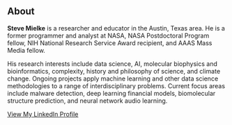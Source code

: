 ## About
<b>Steve Mielke</b> is a researcher and educator in the Austin, Texas area. He is a former programmer and analyst at NASA, NASA Postdoctoral Program fellow, NIH National Research Service Award recipient, and AAAS Mass Media fellow. 

His research interests include data science, AI, molecular biophysics and bioinformatics, complexity, history and philosophy of science, and climate change. Ongoing projects apply machine learning and other data science methodologies to a range of interdisciplinary problems. Current focus areas include malware detection, deep learning financial models, biomolecular structure prediction, and neural network audio learning.

<a href="https://www.linkedin.com/in/steven-mielke/">View My LinkedIn Profile</a>

<!--<a href="https://www.researchgate.net/profile/Steven_Mielke2">View My ResearchGate Profile</a>-->



